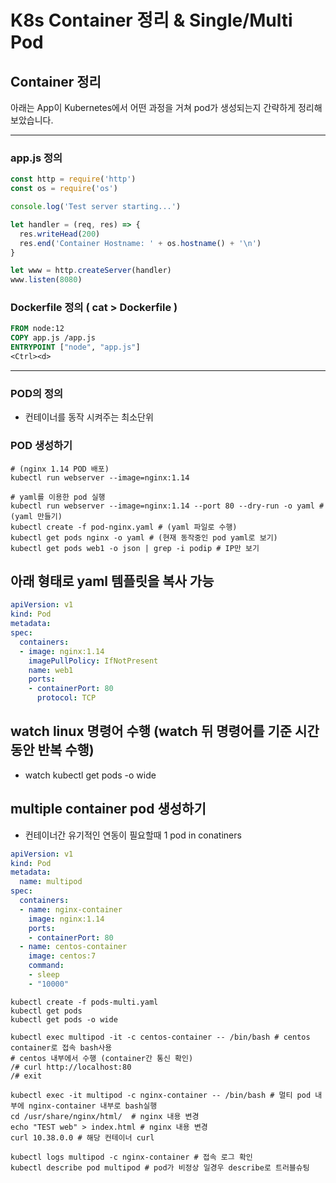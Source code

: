 # K8s Container 정리 & Single/Multi Pod

## Container 정리

아래는 App이 Kubernetes에서 어떤 과정을 거쳐 pod가 생성되는지 간략하게 정리해 보았습니다.

---

### app.js 정의

```js
const http = require('http')
const os = require('os')

console.log('Test server starting...')

let handler = (req, res) => {
  res.writeHead(200)
  res.end('Container Hostname: ' + os.hostname() + '\n')
}

let www = http.createServer(handler)
www.listen(8080)
```

### Dockerfile 정의 ( cat > Dockerfile )

```dockerfile
FROM node:12
COPY app.js /app.js
ENTRYPOINT ["node", "app.js"]
<Ctrl><d>
```

---

### POD의 정의

- 컨테이너를 동작 시켜주는 최소단위

### POD 생성하기

```shell
# (nginx 1.14 POD 배포)
kubectl run webserver --image=nginx:1.14

# yaml를 이용한 pod 실행
kubectl run webserver --image=nginx:1.14 --port 80 --dry-run -o yaml # (yaml 만들기)
kubectl create -f pod-nginx.yaml # (yaml 파일로 수행)
kubectl get pods nginx -o yaml # (현재 동작중인 pod yaml로 보기)
kubectl get pods web1 -o json | grep -i podip # IP만 보기
```

## 아래 형태로 yaml 템플릿을 복사 가능

```yaml
apiVersion: v1
kind: Pod
metadata:
spec:
  containers:
  - image: nginx:1.14
    imagePullPolicy: IfNotPresent
    name: web1
    ports:
    - containerPort: 80
      protocol: TCP
```

## watch linux 명령어 수행 (watch 뒤 명령어를 기준 시간동안 반복 수행)

- watch kubectl get pods -o wide

## multiple container pod 생성하기

- 컨테이너간 유기적인 연동이 필요할때 1 pod in conatiners

```yaml
apiVersion: v1
kind: Pod
metadata:
  name: multipod
spec:
  containers:
  - name: nginx-container
    image: nginx:1.14
    ports:
    - containerPort: 80
  - name: centos-container
    image: centos:7
    command:
    - sleep
    - "10000"
```

```shell
kubectl create -f pods-multi.yaml
kubectl get pods
kubectl get pods -o wide

kubectl exec multipod -it -c centos-container -- /bin/bash # centos container로 접속 bash사용
# centos 내부에서 수행 (container간 통신 확인)
/# curl http://localhost:80
/# exit

kubectl exec -it multipod -c nginx-container -- /bin/bash # 멀티 pod 내부에 nginx-container 내부로 bash실행
cd /usr/share/nginx/html/  # nginx 내용 변경
echo "TEST web" > index.html # nginx 내용 변경
curl 10.38.0.0 # 해당 컨테이너 curl

kubectl logs multipod -c nginx-container # 접속 로그 확인
kubectl describe pod multipod # pod가 비정상 일경우 describe로 트러블슈팅
```